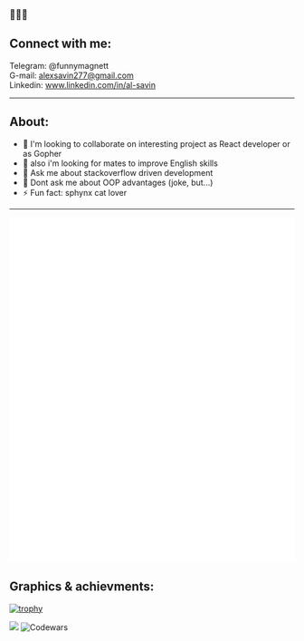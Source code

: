 
### 👋👋👋

## Connect with me:<br>

Telegram: @funnymagnett <br>
G-mail: alexsavin277@gmail.com <br>
Linkedin: www.linkedin.com/in/al-savin <br>
<hr>


## About:<br>
- 👯 I'm looking to collaborate on interesting project as React developer or as Gopher<br>
- 👯 also i'm looking for mates to improve English skills<br>
- 💬 Ask me about stackoverflow driven development <br>
- 💬 Dont ask me about OOP advantages  (joke, but...)  <br>
- ⚡ Fun fact: sphynx cat lover <br>
<hr>

<!-- If you're using "main" as default branch -->
![Metrics](https://github.com/SashaSavin/SashaSavin/blob/main/github-metrics.svg)

## Graphics & achievments:<br>

[![trophy](https://github-profile-trophy.vercel.app/?username=SashaSavin&column=3&margin-w=15&margin-h=15&theme=tokyonight)](https://github.com/ryo-ma/github-profile-trophy)

 ![](https://komarev.com/ghpvc/?username=SashaSavin&style=flat-square)
 ![Codewars](https://www.codewars.com/users/al-25/badges/large)
 
